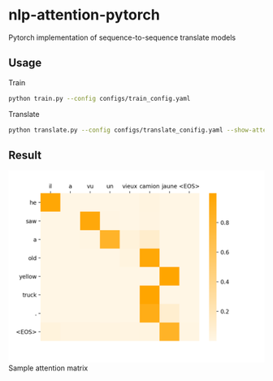 # nlp-attention-pytorch
Pytorch implementation of sequence-to-sequence translate models

## Usage
Train
```bash
python train.py --config configs/train_config.yaml
```
Translate
```bash
python translate.py --config configs/translate_conifig.yaml --show-attention
```

## Result
<img src="images/sample_attention.png"/>
Sample attention matrix